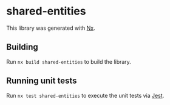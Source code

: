 # shared-entities

This library was generated with [Nx](https://nx.dev).

## Building

Run `nx build shared-entities` to build the library.

## Running unit tests

Run `nx test shared-entities` to execute the unit tests via [Jest](https://jestjs.io).
